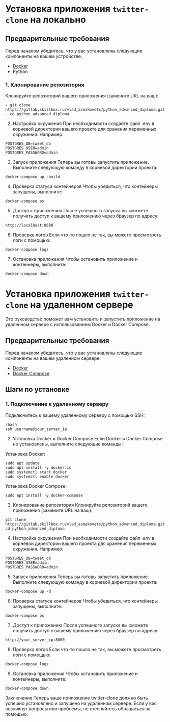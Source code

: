 
# Установка приложения `twitter-clone` на локально


## Предварительные требования
Перед началом убедитесь, что у вас установлены следующие компоненты на вашем устройстве:
- [Docker](https://docs.docker.com/get-docker/)
- Python

### 1. Клонирование репозитория
Клонируйте репозиторий вашего приложения (замените URL на ваш):

```
- git clone https://gitlab.skillbox.ru/vlad_asmakovets/python_advanced_diploma.git
- cd python_advanced_diploma
```

2. Настройка окружения
При необходимости создайте файл .env в корневой директории вашего проекта для хранения переменных окружения.
 Например:
 ```
POSTGRES_DB=tweet_db
POSTGRES_USER=admin
POSTGRES_PASSWORD=admin
```
3. Запуск приложения
Теперь вы готовы запустить приложение. Выполните следующую команду в корневой директории проекта:
```
docker-compose up -build
```
4. Проверка статуса контейнеров
Чтобы убедиться, что контейнеры запущены, выполните:
```
docker-compose ps
```
5. Доступ к приложению
После успешного запуска вы сможете получить доступ к вашему приложению через браузер по адресу:
```
http://localhost:8000
```

6. Проверка логов
Если что-то пошло не так, вы можете просмотреть логи с помощью:
```
docker-compose logs
```
7. Остановка приложения
Чтобы остановить приложение и контейнеры, выполните:
```
docker-compose down
```



# Установка приложения `twitter-clone` на удаленном сервере

Это руководство поможет вам установить и запустить приложение на удаленном сервере с использованием Docker и Docker Compose.

## Предварительные требования
Перед началом убедитесь, что у вас установлены следующие компоненты на вашем удаленном сервере:

- [Docker](https://docs.docker.com/get-docker/)
- [Docker Compose](https://docs.docker.com/compose/install/)

## Шаги по установке

### 1. Подключение к удаленному серверу
Подключитесь к вашему удаленному серверу с помощью SSH:
```
:bash
ssh username@your_server_ip
```
2. Установка Docker и Docker Compose
Если Docker и Docker Compose не установлены, выполните следующие команды:

Установка Docker:
```
sudo apt update
sudo apt install -y docker.io
sudo systemctl start docker
sudo systemctl enable docker
```
Установка Docker Compose:
```
sudo apt install -y docker-compose
```
3. Клонирование репозитория
Клонируйте репозиторий вашего приложения (замените URL на ваш):
```
git clone https://gitlab.skillbox.ru/vlad_asmakovets/python_advanced_diploma.git
cd python_advanced_diploma
```
4. Настройка окружения
При необходимости создайте файл .env в корневой директории вашего проекта для хранения переменных окружения. Например:
```
POSTGRES_DB=tweet_db
POSTGRES_USER=admin
POSTGRES_PASSWORD=admin
```

5. Запуск приложения
Теперь вы готовы запустить приложение. Выполните следующую команду в корневой директории проекта:
```
docker-compose up -d
```
6. Проверка статуса контейнеров
Чтобы убедиться, что контейнеры запущены, выполните:
```
docker-compose ps
```
7. Доступ к приложению
После успешного запуска вы сможете получить доступ к вашему приложению через браузер по адресу:
```
http://your_server_ip:8000
```
8. Проверка логов
Если что-то пошло не так, вы можете просмотреть логи с помощью:
```
docker-compose logs
```
9. Остановка приложения
Чтобы остановить приложение и контейнеры, выполните:
```
docker-compose down
```
Заключение
Теперь ваше приложение twitter-clone должно быть успешно установлено и запущено на удаленном сервере.
Если у вас возникнут вопросы или проблемы, не стесняйтесь обращаться за помощью.

